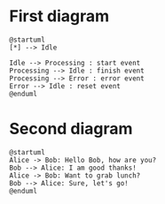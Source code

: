 # First diagram

```plantuml
@startuml
[*] --> Idle

Idle --> Processing : start event
Processing --> Idle : finish event
Processing --> Error : error event
Error --> Idle : reset event
@enduml
```

# Second diagram

```plantuml
@startuml
Alice -> Bob: Hello Bob, how are you?
Bob --> Alice: I am good thanks!
Alice -> Bob: Want to grab lunch?
Bob --> Alice: Sure, let's go!
@enduml
```
